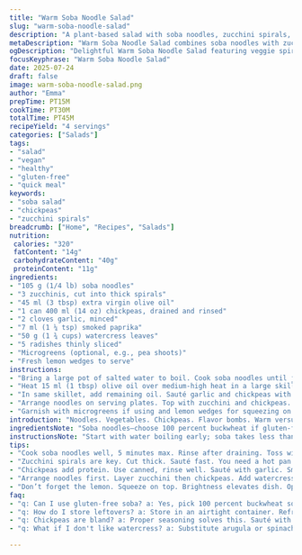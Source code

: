 ```yaml
---
title: "Warm Soba Noodle Salad"
slug: "warm-soba-noodle-salad"
description: "A plant-based salad with soba noodles, zucchini spirals, and golden spiced chickpeas. Tossed with peppery watercress, crunchy radishes, and a creamy watercress dressing. Quick to prepare, no animal products, gluten-free, nut-free. Burst of textures and fresh lemon to brighten. Warm components mingle with cool, crisp veggies. Mild turmeric aroma. Simple, vibrant, filling. Great for light lunches or starters."
metaDescription: "Warm Soba Noodle Salad combines soba noodles with zucchini, chickpeas, and watercress. A flavorful plant-based dish, quick to prepare, gluten-free."
ogDescription: "Delightful Warm Soba Noodle Salad featuring veggie spirals, spiced chickpeas, and crisp radishes. Nutrient-packed and vibrant for any mealtime."
focusKeyphrase: "Warm Soba Noodle Salad"
date: 2025-07-24
draft: false
image: warm-soba-noodle-salad.png
author: "Emma"
prepTime: PT15M
cookTime: PT30M
totalTime: PT45M
recipeYield: "4 servings"
categories: ["Salads"]
tags:
- "salad"
- "vegan"
- "healthy"
- "gluten-free"
- "quick meal"
keywords:
- "soba salad"
- "chickpeas"
- "zucchini spirals"
breadcrumb: ["Home", "Recipes", "Salads"]
nutrition: 
 calories: "320"
 fatContent: "14g"
 carbohydrateContent: "40g"
 proteinContent: "11g"
ingredients:
- "105 g (1/4 lb) soba noodles"
- "3 zucchinis, cut into thick spirals"
- "45 ml (3 tbsp) extra virgin olive oil"
- "1 can 400 ml (14 oz) chickpeas, drained and rinsed"
- "2 cloves garlic, minced"
- "7 ml (1 ¼ tsp) smoked paprika"
- "50 g (1 ¾ cups) watercress leaves"
- "5 radishes thinly sliced"
- "Microgreens (optional, e.g., pea shoots)"
- "Fresh lemon wedges to serve"
instructions:
- "Bring a large pot of salted water to boil. Cook soba noodles until just tender, about 5 minutes. Drain and toss immediately with 15 ml (1 tbsp) olive oil to keep from sticking. Set aside."
- "Heat 15 ml (1 tbsp) olive oil over medium-high heat in a large skillet. Cook zucchini spirals until slightly soft and golden, about 4-5 minutes, stirring gently. Season with salt and black pepper. Transfer to a plate."
- "In same skillet, add remaining oil. Sauté garlic and chickpeas with smoked paprika for 3 minutes or until chickpeas are crisp and fragrant. Remove from heat."
- "Arrange noodles on serving plates. Top with zucchini and chickpeas. Scatter watercress and radish slices over. Drizzle creamy watercress dressing generously."
- "Garnish with microgreens if using and lemon wedges for squeezing on top."
introduction: "Noodles. Vegetables. Chickpeas. Flavor bombs. Warm versus crisp. Heat brings out nuttiness in chickpeas, turns a bit smoky with paprika swap. Zucchini spirals curl up at edges, tender but not mushy. Watercress for bite, peppery and fresh. Radishes for crunch, sharp and slightly spicy. Something creamy to tie it loosely, slip a watercress dressing over, smooth but light. Lemon on the side for a hit of brightness when desired. No gluten, no nuts, no dairy. Plant-based simplicity. Fast and unpretentious. Eat it warm. Or room temp if needed. Who wants fiddly? Not here. Make, mix, munch. Little steps, big contrast. Texture on constant hustle, no monotony."
ingredientsNote: "Soba noodles—choose 100 percent buckwheat if gluten-free is a must. Remember, most commercial soba have wheat; check labels. Zucchini cut thick, spirals or wide ribbons, so they hold shape on quick sauté. Chickpeas canned work fine but drain well. Using smoked paprika instead of turmeric for a deeper, earthy flavor with a hint of smokiness. Garlic minced finely, not crushed, to avoid bitterness in quick cooking. Watercress fresh, loose leaves, well rinsed. Radishes thin to keep that crisp snap. Optional microgreens, like pea shoots or radish sprouts, add fresh green punch and subtle pepperiness. Lemon wedges optional but recommended for brightness at the end. Olive oil is key for cooking softness and gentle flavor, choose good quality."
instructionsNote: "Start with water boiling early; soba takes less than 6 minutes. Avoid overcooking noodles to keep their snap. Toss with oil immediately after draining—prevents sticking and clumping. Heat your pan well before zucchini goes in, quick cooking, turning often. You want color, some caramelization, not mush. Use same pan for chickpeas and garlic—build flavor, no extra wash-ups. Add smoked paprika with chickpeas at the start to toast spices slightly; releasing aroma even if only briefly. Combine all plated ingredients just before serving for best texture contrast. Drizzle watercress dressing at last, avoid soggy parts. Microgreens or sprouts sprinkled on top add visual appeal and an extra subtle flavor layer. Lemon wedges on side to press over according to taste. Serve immediately, or at room temperature without losing much charm."
tips:
- "Cook soba noodles well, 5 minutes max. Rinse after draining. Toss with olive oil. This keeps them separate. No clumping, trusty trick."
- "Zucchini spirals are key. Cut thick. Sauté fast. You need a hot pan. Soft but not mushy. Color adds flavor. Season with salt, pepper."
- "Chickpeas add protein. Use canned, rinse well. Sauté with garlic. Smoked paprika enhances flavor. Crisp them for texture. Warmth brings out nuttiness."
- "Arrange noodles first. Layer zucchini then chickpeas. Add watercress and radish last. To avoid sogginess. Drizzle dressing right before serving."
- "Don’t forget the lemon. Squeeze on top. Brightness elevates dish. Optional microgreens for crunch. Check freshness. Visual appeal matters."
faq:
- "q: Can I use gluten-free soba? a: Yes, pick 100 percent buckwheat soba. Check labels, many have wheat. No gluten if strictly necessary."
- "q: How do I store leftovers? a: Store in an airtight container. Refrigerate. Consume within two days. Reheat gently. Some texture changes."
- "q: Chickpeas are bland? a: Proper seasoning solves this. Sauté with spices. Ensure crispy texture for contrast. Use lemon for brightness."
- "q: What if I don't like watercress? a: Substitute arugula or spinach. Different flavor, still good. Add crunch with more radishes. Keep colors vibrant."

---
```

